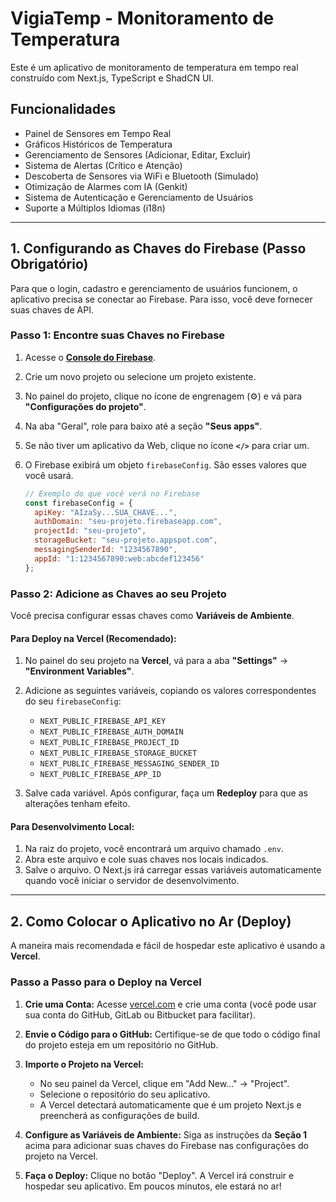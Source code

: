 # VigiaTemp - Monitoramento de Temperatura

Este é um aplicativo de monitoramento de temperatura em tempo real construído com Next.js, TypeScript e ShadCN UI.

## Funcionalidades

*   Painel de Sensores em Tempo Real
*   Gráficos Históricos de Temperatura
*   Gerenciamento de Sensores (Adicionar, Editar, Excluir)
*   Sistema de Alertas (Crítico e Atenção)
*   Descoberta de Sensores via WiFi e Bluetooth (Simulado)
*   Otimização de Alarmes com IA (Genkit)
*   Sistema de Autenticação e Gerenciamento de Usuários
*   Suporte a Múltiplos Idiomas (i18n)

---

## 1. Configurando as Chaves do Firebase (Passo Obrigatório)

Para que o login, cadastro e gerenciamento de usuários funcionem, o aplicativo precisa se conectar ao Firebase. Para isso, você deve fornecer suas chaves de API.

### Passo 1: Encontre suas Chaves no Firebase

1.  Acesse o **[Console do Firebase](https://console.firebase.google.com/)**.
2.  Crie um novo projeto ou selecione um projeto existente.
3.  No painel do projeto, clique no ícone de engrenagem (⚙️) e vá para **"Configurações do projeto"**.
4.  Na aba "Geral", role para baixo até a seção **"Seus apps"**.
5.  Se não tiver um aplicativo da Web, clique no ícone **`</>`** para criar um.
6.  O Firebase exibirá um objeto `firebaseConfig`. São esses valores que você usará.

    ```javascript
    // Exemplo do que você verá no Firebase
    const firebaseConfig = {
      apiKey: "AIzaSy...SUA_CHAVE...",
      authDomain: "seu-projeto.firebaseapp.com",
      projectId: "seu-projeto",
      storageBucket: "seu-projeto.appspot.com",
      messagingSenderId: "1234567890",
      appId: "1:1234567890:web:abcdef123456"
    };
    ```

### Passo 2: Adicione as Chaves ao seu Projeto

Você precisa configurar essas chaves como **Variáveis de Ambiente**.

#### Para Deploy na Vercel (Recomendado):

1.  No painel do seu projeto na **Vercel**, vá para a aba **"Settings"** -> **"Environment Variables"**.
2.  Adicione as seguintes variáveis, copiando os valores correspondentes do seu `firebaseConfig`:

    *   `NEXT_PUBLIC_FIREBASE_API_KEY`
    *   `NEXT_PUBLIC_FIREBASE_AUTH_DOMAIN`
    *   `NEXT_PUBLIC_FIREBASE_PROJECT_ID`
    *   `NEXT_PUBLIC_FIREBASE_STORAGE_BUCKET`
    *   `NEXT_PUBLIC_FIREBASE_MESSAGING_SENDER_ID`
    *   `NEXT_PUBLIC_FIREBASE_APP_ID`

3.  Salve cada variável. Após configurar, faça um **Redeploy** para que as alterações tenham efeito.

#### Para Desenvolvimento Local:

1.  Na raiz do projeto, você encontrará um arquivo chamado `.env`.
2.  Abra este arquivo e cole suas chaves nos locais indicados.
3.  Salve o arquivo. O Next.js irá carregar essas variáveis automaticamente quando você iniciar o servidor de desenvolvimento.

---

## 2. Como Colocar o Aplicativo no Ar (Deploy)

A maneira mais recomendada e fácil de hospedar este aplicativo é usando a **Vercel**.

### Passo a Passo para o Deploy na Vercel

1.  **Crie uma Conta:** Acesse [vercel.com](https://vercel.com/) e crie uma conta (você pode usar sua conta do GitHub, GitLab ou Bitbucket para facilitar).

2.  **Envie o Código para o GitHub:** Certifique-se de que todo o código final do projeto esteja em um repositório no GitHub.

3.  **Importe o Projeto na Vercel:**
    *   No seu painel da Vercel, clique em "Add New..." -> "Project".
    *   Selecione o repositório do seu aplicativo.
    *   A Vercel detectará automaticamente que é um projeto Next.js e preencherá as configurações de build.

4.  **Configure as Variáveis de Ambiente:** Siga as instruções da **Seção 1** acima para adicionar suas chaves do Firebase nas configurações do projeto na Vercel.

5.  **Faça o Deploy:** Clique no botão "Deploy". A Vercel irá construir e hospedar seu aplicativo. Em poucos minutos, ele estará no ar!
